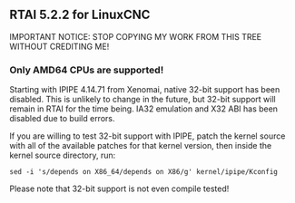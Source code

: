 ## RTAI 5.2.2 for LinuxCNC

IMPORTANT NOTICE: STOP COPYING MY WORK FROM THIS TREE WITHOUT CREDITING ME!

### Only AMD64 CPUs are supported!

Starting with IPIPE 4.14.71 from Xenomai, native 32-bit support has been disabled.
This is unlikely to change in the future, but 32-bit support will remain in RTAI for the time being.
IA32 emulation and X32 ABI has been disabled due to build errors.

If you are willing to test 32-bit support with IPIPE, patch the kernel source with all of the
available patches for that kernel version, then inside the kernel source directory, run:

`sed -i 's/depends on X86_64/depends on X86/g' kernel/ipipe/Kconfig`

Please note that 32-bit support is not even compile tested!
